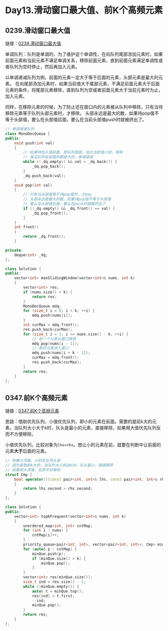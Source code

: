 # Day13.滑动窗口最大值、前K个高频元素

## 0239.滑动窗口最大值

链接：[0239.滑动窗口最大值](https://leetcode.cn/problems/sliding-window-maximum/)

单调队列：队列是单调的，为了维护这个单调性，在向队列尾部添加元素时，如果前面元素和当前元素不满足单调关系，移除前面元素，直到前面元素满足单调性或者队列为空时停止，然后再加入元素。

以单调递减队列为例，前面的元素一定大于等于后面的元素，头部元素是最大的元素。
在向尾部添加元素时，如果当前值大于尾部元素，不满足前面元素大于后面元素的条件，将尾部元素移除，直到队列为空或者前面元素大于当前元素时为止，加入元素。

同样，在移除元素的时候，为了防止还在窗口内的元素被从队列中移除，只有当待移除元素等于队列头部元素时，才移除。
头部永远是最大的数，如果待pop值不等于头部值，要么在头部值后面，要么在当前头部值push时就被挤出了。

```c++
// 单调递减队列
class MonoDecQueue {
public:
    void push(int val)
    {
        // 如果待加入值前面，即队列尾部，有比当前值小的，移除
        // 保证队列在前面的都是大的，单调递减
        while (!_dq.empty() && val > _dq.back()) {
            _dq.pop_back();
        }
        _dq.push_back(val);
    }
    void pop(int val)
    {
        // 只有当头部值等于待pop值时，才pop
        // 头部永远是最大的数，如果待pop值不等于头部值
        // 要么在头部值后面，要么在push时就被挤出了
        if (!_dq.empty() && _dq.front() == val) {
            _dq.pop_front();
        }
    }
    int front()
    {
        return _dq.front();
    }

private:
    deque<int> _dq;
};

class Solution {
public:
    vector<int> maxSlidingWindow(vector<int>& nums, int k)
    {
        vector<int> res;
        if (nums.size() < k) {
            return res;
        }
        MonoDecQueue mdq;
        for (size_t i = 0; i < k; ++i) {
            mdq.push(nums[i]);
        }
        int curMax = mdq.front();
        res.push_back(curMax);
        for (size_t i = 1; i <= nums.size() - k; ++i) {
            // 前一个元素从窗口移除
            mdq.pop(nums[i - 1]);
            // 新的元素进入窗口
            mdq.push(nums[i + k - 1]);
            curMax = mdq.front();
            res.push_back(curMax);
        }
        return res;
    }
};

```

## 0347.前K个高频元素

链接：[0347.前K个高频元素](https://leetcode.cn/problems/top-k-frequent-elements/)

思路：借助优先队列，小值优先队列，即小的元素在前面。需要的是前k大的元素，当队列大小大于k时，队头是最小的元素，直接移除，如果用大值优先队列反而不方便移除。

小值优先队列，比较对象为`lhs>rhs`。想让小的元素在前，就要在判断中让前面的元素**大于**后面的元素。

```c++
// 构建小顶堆，小的在队列头部
// 因为是取前k大的，当队列大小到达k时，队头最小，直接移除
// 如果用大顶堆，反而不好移除
struct Cmp {
    bool operator()(const pair<int, int>& lhs, const pair<int, int>& rhs)
    {
        return lhs.second > rhs.second;
    }
};

class Solution {
public:
    vector<int> topKFrequent(vector<int>& nums, int k)
    {
        unordered_map<int, int> cntMap;
        for (int i : nums) {
            cntMap[i]++;
        }
        priority_queue<pair<int, int>, vector<pair<int, int>>, Cmp> minQue;
        for (auto& p : cntMap) {
            minQue.push(p);
            if (minQue.size() > k) {
                minQue.pop();
            }
        }
        vector<int> res(minQue.size());
        size_t ind = res.size() - 1;
        while (!minQue.empty()) {
            auto& t = minQue.top();
            res[ind] = t.first;
            --ind;
            minQue.pop();
        }
        return res;
    }
};

```

